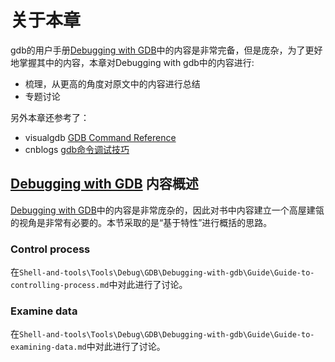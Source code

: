 # 关于本章

gdb的用户手册[Debugging with GDB](https://sourceware.org/gdb/onlinedocs/gdb/index.html)中的内容是非常完备，但是庞杂，为了更好地掌握其中的内容，本章对Debugging with gdb中的内容进行: 

- 梳理，从更高的角度对原文中的内容进行总结
- 专题讨论

另外本章还参考了：

- visualgdb [GDB Command Reference](https://visualgdb.com/gdbreference/commands/)
- cnblogs [gdb命令调试技巧](https://www.cnblogs.com/Forever-Kenlen-Ja/p/8631663.html)



## [Debugging with GDB](https://sourceware.org/gdb/onlinedocs/gdb/index.html) 内容概述

[Debugging with GDB](https://sourceware.org/gdb/onlinedocs/gdb/index.html)中的内容是非常庞杂的，因此对书中内容建立一个高屋建瓴的视角是非常有必要的。本节采取的是“基于特性”进行概括的思路。

### Control process

在`Shell-and-tools\Tools\Debug\GDB\Debugging-with-gdb\Guide\Guide-to-controlling-process.md`中对此进行了讨论。

### Examine data

在`Shell-and-tools\Tools\Debug\GDB\Debugging-with-gdb\Guide\Guide-to-examining-data.md`中对此进行了讨论。
